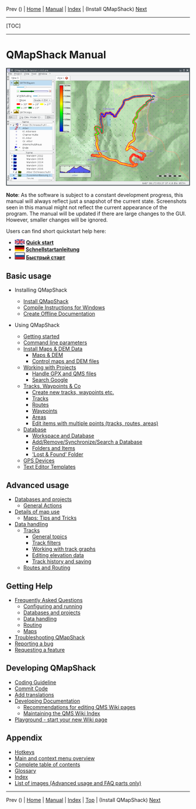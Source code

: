 Prev () | [Home](Home) | [Manual](DocMain) | [Index](AxAdvIndex) | (Install QMapShack) [Next](DocGetQMapShack)
- - -
[TOC]
- - -

# QMapShack Manual

![start](images/maproom1.png)

**Note**: As the software is subject to a constant development progress, this manual will
always reflect just a snapshot of the current state. Screenshots seen in this manual might 
not reflect the current appearance of the program. The manual will be updated if there are 
large changes to the GUI. However, smaller changes will be ignored. 

Users can find short quickstart help here:

* ![UK flag](images/DocGettingStarted/FlagUk.jpg)  [__Quick start__](DocQuickStartEnglish "English quickstart description")
* ![German flag](images/DocGettingStarted/FlagDe.jpg)  [__Schnellstartanleitung__](DocQuickStartGerman "German quickstart description")
* ![Russian flag](images/DocGettingStarted/FlagRu.jpg)  [__Быстрый старт__](DocQuickStartRussian "Russian quickstart description")

## Basic usage

* Installing QMapShack

    * [Install QMapShack](DocGetQMapShack)
    * [Compile Instructions for Windows](BuildWindowsVisualStudio)
    * [Create Offline Documentation](OfflineDocumentation)

* Using QMapShack

    * [Getting started](DocGettingStarted)
    * [Command line parameters](DocCmdOptions)
    * [Install Maps & DEM Data](DocInstallMapDem)
        * [Maps & DEM](DocBasicsMapDem)
        * [Control maps and DEM files](DocControlMapDem)   
    * [Working with Projects](DocWorkingWithProjects)
        * [Handle GPX and QMS files](DocHandleGpxFiles)
        * [Search Google](DocSearchGoogle)
    * [Tracks, Waypoints & Co](DocGisItems)
        * [Create new tracks, waypoints etc.](DocGisItemsNew)
        * [Tracks](DocGisItemsTrk2)
        * [Routes](DocGisItemsRte)
        * [Waypoints](DocGisItemsWpt)
        * [Areas](DocGisItemsArea)
        * [Edit items with multiple points (tracks, routes, areas)](DocGisItemsEditMultiple)
    * [Database](DocGisDatabase)
        * [Workspace and Database](DocGisDatabaseWorkspaceDatabase)
        * [Add/Remove/Synchronize/Search a Database](DocGisDatabaseAddRemove)
        * [Folders and Items](DocGisDatabaseFoldersItems)
        * ['Lost & Found' Folder](DocGisDatabaseLostFound)
    * [GPS Devices](DocGisDevices)
    * [Text Editor Templates](DocGisTemplates)

## Advanced usage

* [Databases and projects](AdvProjects)
    * [General Actions](AdvProjActions)
* [Details of map use](AdvMapDetails)
    * [Maps: Tips and Tricks](DocMapsTipsTricks)              
* [Data handling](AdvDataHandling)    
    * [Tracks](AdvTracks)    
        * [General topics](AdvTrkGeneral)
        * [Track filters](AdvTrkFilters)
        * [Working with track graphs](AdvTrkGraphs)
        * [Editing elevation data](AdvTrkElevation)  
        * [Track history and saving](AdvTrkHist)        
    * [Routes and Routing](AdvRoutes)
       
## Getting Help

* [Frequently Asked Questions](DocFaq)
    * [Configuring and running](DocFaqConfig)
    * [Databases and projects](DocFaqData)
    * [Data handling](DocFaqHandling)
    * [Routing](DocFaqRouting)
    * [Maps](DocFaqMaps)
* [Troubleshooting QMapShack](TroubleShooting)
* [Reporting a bug](ReportBugs)
* [Requesting a feature](RequestFeatures)

## Developing QMapShack

* [Coding Guideline](DeveloperCodingGuideline)
* [Commit Code](DeveloperCommitCode)
* [Add translations](DeveloperTranslate)
* [Developing Documentation](DevelopingDocumentation)
    * [Recommendations for editing QMS Wiki pages](AxMaintainAutoPages)
    * [Maintaining the QMS Wiki Index](AxMaintainIndex)
* [Playground - start your new Wiki page](DocPlayground)

## Appendix

* [Hotkeys](AxHotkeys) 
* [Main and context menu overview](AxMenuStructure)
* [Complete table of contents](AxAdvToc)
* [Glossary](AxGlossary)
* [Index](AxAdvIndex)
* [List of images (Advanced usage and FAQ parts only)](AxWikiImages)
    
- - -
Prev () | [Home](Home) | [Manual](DocMain) | [Index](AxAdvIndex) | [Top](#) | (Install QMapShack) [Next](DocGetQMapShack)
